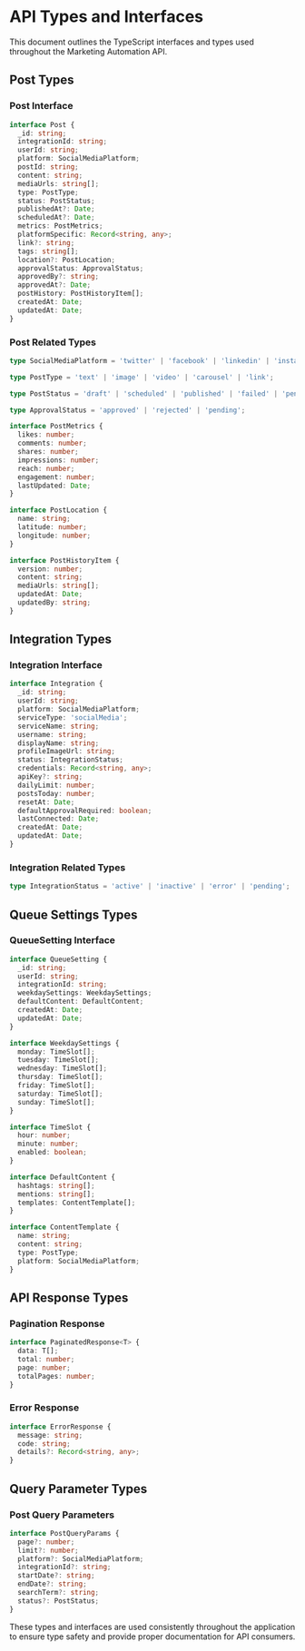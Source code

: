 # API Types and Interfaces

This document outlines the TypeScript interfaces and types used throughout the Marketing Automation API.

## Post Types

### Post Interface
```typescript
interface Post {
  _id: string;
  integrationId: string;
  userId: string;
  platform: SocialMediaPlatform;
  postId: string;
  content: string;
  mediaUrls: string[];
  type: PostType;
  status: PostStatus;
  publishedAt?: Date;
  scheduledAt?: Date;
  metrics: PostMetrics;
  platformSpecific: Record<string, any>;
  link?: string;
  tags: string[];
  location?: PostLocation;
  approvalStatus: ApprovalStatus;
  approvedBy?: string;
  approvedAt?: Date;
  postHistory: PostHistoryItem[];
  createdAt: Date;
  updatedAt: Date;
}
```

### Post Related Types
```typescript
type SocialMediaPlatform = 'twitter' | 'facebook' | 'linkedin' | 'instagram' | 'pinterest';

type PostType = 'text' | 'image' | 'video' | 'carousel' | 'link';

type PostStatus = 'draft' | 'scheduled' | 'published' | 'failed' | 'pending-approval';

type ApprovalStatus = 'approved' | 'rejected' | 'pending';

interface PostMetrics {
  likes: number;
  comments: number;
  shares: number;
  impressions: number;
  reach: number;
  engagement: number;
  lastUpdated: Date;
}

interface PostLocation {
  name: string;
  latitude: number;
  longitude: number;
}

interface PostHistoryItem {
  version: number;
  content: string;
  mediaUrls: string[];
  updatedAt: Date;
  updatedBy: string;
}
```

## Integration Types

### Integration Interface
```typescript
interface Integration {
  _id: string;
  userId: string;
  platform: SocialMediaPlatform;
  serviceType: 'socialMedia';
  serviceName: string;
  username: string;
  displayName: string;
  profileImageUrl: string;
  status: IntegrationStatus;
  credentials: Record<string, any>;
  apiKey?: string;
  dailyLimit: number;
  postsToday: number;
  resetAt: Date;
  defaultApprovalRequired: boolean;
  lastConnected: Date;
  createdAt: Date;
  updatedAt: Date;
}
```

### Integration Related Types
```typescript
type IntegrationStatus = 'active' | 'inactive' | 'error' | 'pending';
```

## Queue Settings Types

### QueueSetting Interface
```typescript
interface QueueSetting {
  _id: string;
  userId: string;
  integrationId: string;
  weekdaySettings: WeekdaySettings;
  defaultContent: DefaultContent;
  createdAt: Date;
  updatedAt: Date;
}

interface WeekdaySettings {
  monday: TimeSlot[];
  tuesday: TimeSlot[];
  wednesday: TimeSlot[];
  thursday: TimeSlot[];
  friday: TimeSlot[];
  saturday: TimeSlot[];
  sunday: TimeSlot[];
}

interface TimeSlot {
  hour: number;
  minute: number;
  enabled: boolean;
}

interface DefaultContent {
  hashtags: string[];
  mentions: string[];
  templates: ContentTemplate[];
}

interface ContentTemplate {
  name: string;
  content: string;
  type: PostType;
  platform: SocialMediaPlatform;
}
```

## API Response Types

### Pagination Response
```typescript
interface PaginatedResponse<T> {
  data: T[];
  total: number;
  page: number;
  totalPages: number;
}
```

### Error Response
```typescript
interface ErrorResponse {
  message: string;
  code: string;
  details?: Record<string, any>;
}
```

## Query Parameter Types

### Post Query Parameters
```typescript
interface PostQueryParams {
  page?: number;
  limit?: number;
  platform?: SocialMediaPlatform;
  integrationId?: string;
  startDate?: string;
  endDate?: string;
  searchTerm?: string;
  status?: PostStatus;
}
```

These types and interfaces are used consistently throughout the application to ensure type safety and provide proper documentation for API consumers.

